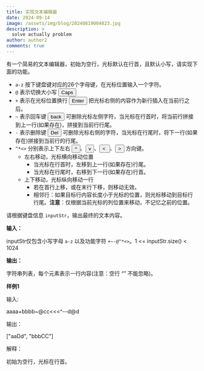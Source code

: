 ```yaml
---
title: 实现文本编辑器
date: 2024-09-14
image: /assets/img/blog/20240819004823.jpg
description: >
  solve actually problem
author: author2
comments: true
---
```


有一个简易的文本编辑器，初始为空行，光标默认在行首，且默认小写，请实现下面的功能。

- `a-z` 按下键盘键对应的26个字母键，在光标位置输入一个字符。
- `@` 表示切换大小写 <button>Caps</button>
- `+` 表示在光标位置换行 <button>Enter</button> 把光标右侧的内容作为新行插入在当前行之后。
- `~` 表示回车键 <button>back</button> 可删除光标左侧字符，当光标在行首时，将当前行拼接到上一行(如果存在)，拼接到当前行行尾。
- `-` 表示删除键 <button>Del</button> 可删除光标右侧的字符，当光标在行尾时，将下一行(如果存在)拼接到当前行的行尾。
- `^*<>` 分别表示上下左右 <button>^</button>、<button>v</button>、<button> < </button>、<button>></button> 方向键。
    - 左右移动，光标横向移动位置
        - 当光标在行首时，左移到上一行(如果存在)行尾。
        - 当光标在行尾时，右移到下一行(如果存在)行首。
    - 上下移动，光标纵向移动一行
        - 若在首行上移，或在末行下移，则移动无效。
        - 相邻行：如果目标行内容长度小于光标的位置，则光标移动到目标行行尾。**注意**：仅根据当前光标的列位置来移动，不记忆之前的位置。

请根据键盘信息 `inputStr`，输出最终的文本内容。

**输入：**

inputStr仅包含小写字母 `a-z` 以及功能字符 `+~-@^*<>`。1 <= inputStr.size() < 1024

**输出：**

字符串列表，每个元素表示一行内容(注意：空行 “” 不能忽略)。

**样例1**

输入: 

<p>aaaa+bbbb~@cc<<<^--d@d</p>

输出：

<p>["aaDd", "bbbCC"]</p>

解释：

初始为空行，光标在行首。

